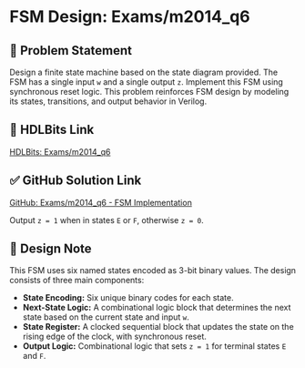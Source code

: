 # FSM Design: Exams/m2014_q6

## 🧠 Problem Statement

Design a finite state machine based on the state diagram provided. The FSM has a single input `w` and a single output `z`. Implement this FSM using synchronous reset logic. This problem reinforces FSM design by modeling its states, transitions, and output behavior in Verilog.

## 🔗 HDLBits Link

[HDLBits: Exams/m2014_q6](https://hdlbits.01xz.net/wiki/Exams/m2014_q6)

## ✅ GitHub Solution Link

[GitHub: Exams/m2014_q6 - FSM Implementation](https://github.com/EswarAdithya011/HDLBits/blob/main/Problem%20Sets/3.%20Circuits/Sequential%20logic/3.9%20Finite%20State%20Machines/3.9.29%20Q6%3A%20FSM/m2014_q6.v)

Output `z = 1` when in states `E` or `F`, otherwise `z = 0`.

## 🧾 Design Note

This FSM uses six named states encoded as 3-bit binary values. The design consists of three main components:

- **State Encoding:** Six unique binary codes for each state.
- **Next-State Logic:** A combinational logic block that determines the next state based on the current state and input `w`.
- **State Register:** A clocked sequential block that updates the state on the rising edge of the clock, with synchronous reset.
- **Output Logic:** Combinational logic that sets `z = 1` for terminal states `E` and `F`.
